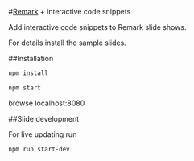 #[Remark](https://github.com/gnab/remark.git) + interactive code snippets

Add interactive code snippets to Remark slide shows.

For details install the sample slides.

##Installation 

```bash
npm install

npm start
```

browse localhost:8080

##Slide development

For live updating run
```bash
npm run start-dev
```
